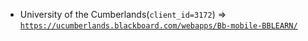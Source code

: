  - University of the Cumberlands(`client_id=3172`) => [`https://ucumberlands.blackboard.com/webapps/Bb-mobile-BBLEARN/`](https://ucumberlands.blackboard.com/webapps/Bb-mobile-BBLEARN/)

